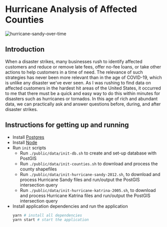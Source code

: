 # Hurricane Analysis of Affected Counties

![hurricane-sandy-over-time](https://user-images.githubusercontent.com/1707103/77975207-64989100-72c7-11ea-9aee-dedf41a13abc.gif)

## Introduction

When a disaster strikes, many businesses rush to identify affected customers and reduce or remove late fees, offer no-fee loans, or take other actions to help customers in a time of need. The relevance of such strategies has never been more relevant than in the age of COVID-19, which is unlike any disaster we've ever seen. As I was rushing to find data on affected customers in the hardest hit areas of the United States, it occurred to me that there must be a quick and easy way to do this within minutes for disasters such as hurricanes or tornados. In this age of rich and abundant data, we can practically ask and answer questions before, during, and after disaster strikes.

## Instructions for getting up and running

- Install [Postgres](https://postgresapp.com/)
- Install [Node](https://nodejs.org/en/)
- Run `init` scripts
  - Run `./public/data/init-db.sh` to create and set-up database with PostGIS
  - Run `./public/data/init-counties.sh` to download and process the county shapefiles
  - Run `./public/data/init-hurricane-sandy-2012.sh`, to download and process Hurricane Sandy files and run/output the PostGIS intersection query
  - Run `./public/data/init-hurricane-katrina-2005.sh`, to download and process Hurricane Katrina files and run/output the PostGIS intersection query
- Install application dependencies and run the application
  ```bash
  yarn # install all dependencies
  yarn start # start the application
  ```

